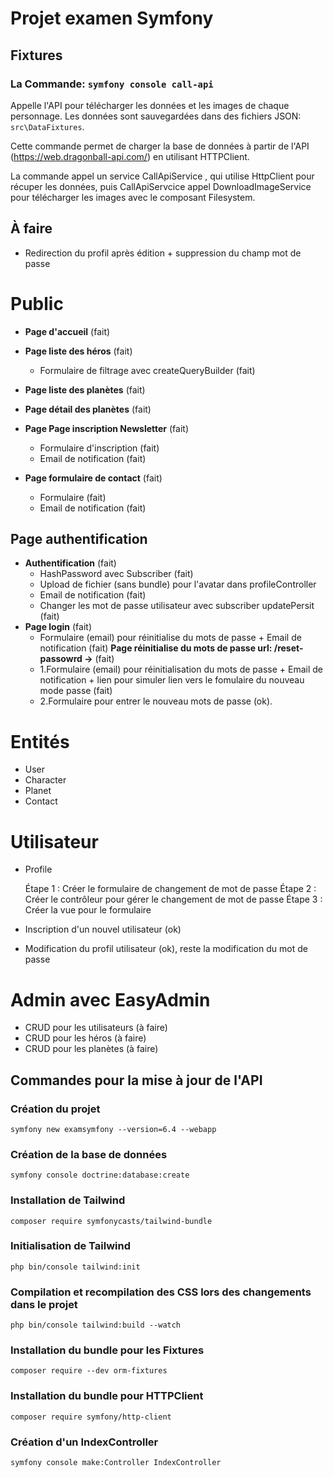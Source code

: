 # Projet examen Symfony

## Fixtures

### La Commande: `symfony console call-api`

Appelle l'API pour télécharger les données et les images de chaque personnage. Les données sont sauvegardées dans des fichiers JSON: `src\DataFixtures`.

Cette commande permet de charger la base de données à partir de l'API (<https://web.dragonball-api.com/>) en utilisant HTTPClient.

La commande appel un service CallApiService , qui utilise HttpClient pour récuper les données, puis CallApiServcice appel DownloadImageService pour télécharger les images  avec le composant Filesystem.


## À faire

- Redirection du profil après édition + suppression du champ mot de passe
 
# Public

- **Page d'accueil** (fait)
- **Page liste des héros** (fait)   
  - Formulaire de filtrage avec createQueryBuilder (fait)
- **Page liste des planètes** (fait)
- **Page détail des planètes** (fait)
- **Page Page inscription Newsletter** (fait)   
  - Formulaire d'inscription (fait)
  - Email de notification (fait)
    
- **Page formulaire de contact** (fait)
  - Formulaire (fait)
  - Email de notification (fait)

## Page authentification

- **Authentification** (fait)
  - HashPassword avec Subscriber (fait)
  - Upload de fichier (sans bundle) pour l'avatar dans profileController  
  - Email de notification (fait)
  - Changer les mot de passe utilisateur avec subscriber updatePersit (fait)
- **Page login** (fait)
  - Formulaire (email) pour réinitialise du mots de passe + Email de notification (fait)
  **Page réinitialise du mots de passe url: /reset-passowrd ->** (fait)
  - 1.Formulaire (email) pour réinitialisation du mots de passe + Email de notification +
  lien pour simuler lien vers le fomulaire du nouveau mode passe (fait)
  - 2.Formulaire pour entrer le nouveau mots de passe (ok).

# Entités
- User
- Character
- Planet
- Contact

# Utilisateur
- Profile 


  Étape 1 : Créer le formulaire de changement de mot de passe
  Étape 2 : Créer le contrôleur pour gérer le changement de mot de passe
  Étape 3 : Créer la vue pour le formulaire
- Inscription d'un nouvel utilisateur (ok)
- Modification du profil utilisateur (ok), reste la modification du mot de passe

# Admin avec EasyAdmin

- CRUD pour les utilisateurs (à faire)
- CRUD pour les héros (à faire)
- CRUD pour les planètes (à faire)

## Commandes pour la mise à jour de l'API

### Création du projet

```
symfony new examsymfony --version=6.4 --webapp
```

### Création de la base de données

```
symfony console doctrine:database:create
```

### Installation de Tailwind

```
composer require symfonycasts/tailwind-bundle
```

### Initialisation de Tailwind

```
php bin/console tailwind:init
```

### Compilation et recompilation des CSS lors des changements dans le projet

```
php bin/console tailwind:build --watch
```

### Installation du bundle pour les Fixtures

```
composer require --dev orm-fixtures
```

### Installation du bundle pour HTTPClient

```
composer require symfony/http-client
```

### Création d'un IndexController

```
symfony console make:Controller IndexController
```
